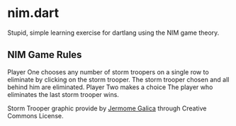 nim.dart
========

Stupid, simple learning exercise for dartlang using the NIM game theory.

## NIM Game Rules
Player One chooses any number of storm troopers on a single row to eliminate by clicking on the storm trooper. The storm trooper chosen and all behind him are eliminated.
Player Two makes a choice
The player who eliminates the last storm trooper wins.

Storm Trooper graphic provide by [Jermome Galica](http://jerome.galica.free.fr/cinetv/starwars/CloneTrooper.htm) through Creative Commons License.
